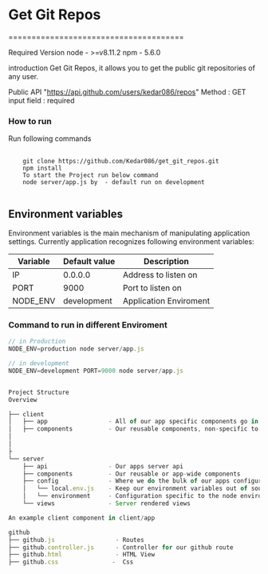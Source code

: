 # Get Git Repos
======================================

Required Version node - >=v8.11.2 npm - 5.6.0

introduction
Get Git Repos, it allows you to get the public git repositories of any user.

Public API
"https://api.github.com/users/kedar086/repos"
Method : GET
input field : required

### How to run

Run following commands

<pre>
	<code>
	git clone https://github.com/Kedar086/get_git_repos.git
	npm install
    To start the Project run below command
    node server/app.js by  - default run on development
	</code>
</pre>




## Environment variables
Environment variables is the main mechanism of manipulating application settings. Currently application recognizes
following environment variables:

| Variable             | Default value | Description              |
| -------------------- | ------------- | ------------------------ |
| IP                   | 0.0.0.0       | Address to listen on     |
| PORT                 | 9000          | Port to listen on        |
| NODE_ENV             | development   | Application Enviroment   |

### Command to run in different Enviroment

```js
// in Production
NODE_ENV=production node server/app.js

// in development
NODE_ENV=development PORT=9000 node server/app.js


Project Structure
Overview

├── client
│   ├── app                 - All of our app specific components go in here
│   ├── components          - Our reusable components, non-specific to to our app
│   
│
├
└── server
    ├── api                 - Our apps server api
    ├── components          - Our reusable or app-wide components
    ├── config              - Where we do the bulk of our apps configuration
    │   └── local.env.js    - Keep our environment variables out of source control
    │   └── environment     - Configuration specific to the node environment
    └── views               - Server rendered views

An example client component in client/app

github
├── github.js                 - Routes
├── github.controller.js      - Controller for our github route
├── github.html               - HTML View
├── github.css               -  Css
